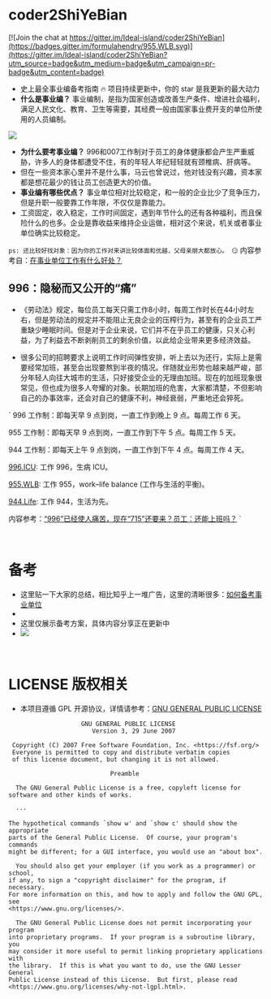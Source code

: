 # coder2ShiYeBian

[![Join the chat at https://gitter.im/Ideal-island/coder2ShiYeBian](https://badges.gitter.im/formulahendry/955.WLB.svg)](https://gitter.im/Ideal-island/coder2ShiYeBian?utm_source=badge&utm_medium=badge&utm_campaign=pr-badge&utm_content=badge)

- 史上最全事业编备考指南 🔥 项目持续更新中，你的 star 是我更新的最大动力
- **什么是事业编？** 事业编制，是指为国家创造或改善生产条件、增进社会福利，满足人民文化、教育、卫生等需要，其经费一般由国家事业费开支的单位所使用的人员编制。

![](https://github.com/hornhuang/coder2ShiYeBian/blob/main/assets/images/worklifebalance.jpg)

- **为什么要考事业编？** 996和007工作制对于员工的身体健康都会产生严重威胁，许多人的身体都遭受不住，有的年轻人年纪轻轻就有颈椎病、肝病等。
- 但在一些资本家心里并不是什么事，马云也曾说过，他对钱没有兴趣，资本家都是想花最少的钱让员工创造更大的价值。
- **事业编有哪些优点？** 事业单位相对比较稳定，和一般的企业比少了竞争压力，但是升职一般要靠工作年限，不仅仅是靠能力。
- 工资固定，收入稳定，工作时间固定，遇到年节什么的还有各种福利，而且保险什么的也多。企业是靠收益来维持企业运做，相对这个来说，机关或者事业单位确实比较稳定。

`
ps: 还比较好找对象：因为你的工作对来讲比较体面和优越，父母亲朋大都放心。 😏
`
内容参考自：[在事业单位工作有什么好处？](https://www.zhihu.com/question/20627275)

## 996：隐秘而又公开的“痛”

- 《劳动法》规定，每位员工每天只需工作8小时，每周工作时长在44小时左右，但是劳动法的规定并不能阻止无良企业的压榨行为，甚至有的企业员工严重缺少睡眠时间。但是对于企业来说，它们并不在乎员工的健康，只关心利益，为了利益去不断剥削员工的剩余价值，以此给企业带来更多经济效益。

- 很多公司的招聘要求上说明工作时间弹性安排，听上去以为还行，实际上是需要经常加班，甚至会出现要熬到半夜的情况。伴随就业形势也越来越严峻，部分年轻人向往大城市的生活，只好接受企业的无理由加班。现在的加班现象很常见，但也成为很多人夸耀的对象。长期加班的危害，大家都清楚，不但影响自己的办事效率，还会对自己的健康不利，神经衰弱，严重地还会猝死。

`
996 工作制：即每天早 9 点到岗，一直工作到晚上 9 点。每周工作 6 天。

955 工作制：即每天早 9 点到岗，一直工作到下午 5 点。每周工作 5 天。

944 工作制：即每天上午 9 点到岗，一直工作到下午 4 点。每周工作 4 天。

[996.ICU](https://github.com/996icu/996.ICU): 工作 996，生病 ICU。

[955.WLB](https://github.com/formulahendry/955.WLB): 工作 955，work–life balance (工作与生活的平衡)。

[944.Life](https://github.com/formulahendry/944.Life): 工作 944，生活为先。

内容参考：[“996”已经使人痛苦，现在“715”还要来？员工：还能上班吗？](https://new.qq.com/omn/20210817/20210817A0B3HH00.html)
`

</br>

# 备考
- 这里贴一下大家的总结，相比知乎上一堆广告，这里的清晰很多：[如何备考事业单位](https://wukong.toutiao.com/question/6792480132196991246/)
- 
- 这里仅展示备考方案，具体内容分享正在更新中
- ![](https://github.com/hornhuang/coder2ShiYeBian/blob/main/assets/images/%E5%A4%87%E8%80%83%E6%B5%81%E7%A8%8B%E6%80%9D%E7%BB%B4%E5%AF%BC%E5%9B%BE.png)

</br>

# LICENSE 版权相关
- 本项目遵循 GPL 开源协议，详情请参考：[GNU GENERAL PUBLIC LICENSE](https://github.com/hornhuang/coder2ShiYeBian/blob/main/LICENSE)
```
                    GNU GENERAL PUBLIC LICENSE
                       Version 3, 29 June 2007

 Copyright (C) 2007 Free Software Foundation, Inc. <https://fsf.org/>
 Everyone is permitted to copy and distribute verbatim copies
 of this license document, but changing it is not allowed.

                            Preamble

  The GNU General Public License is a free, copyleft license for
software and other kinds of works.

  ···

The hypothetical commands `show w' and `show c' should show the appropriate
parts of the General Public License.  Of course, your program's commands
might be different; for a GUI interface, you would use an "about box".

  You should also get your employer (if you work as a programmer) or school,
if any, to sign a "copyright disclaimer" for the program, if necessary.
For more information on this, and how to apply and follow the GNU GPL, see
<https://www.gnu.org/licenses/>.

  The GNU General Public License does not permit incorporating your program
into proprietary programs.  If your program is a subroutine library, you
may consider it more useful to permit linking proprietary applications with
the library.  If this is what you want to do, use the GNU Lesser General
Public License instead of this License.  But first, please read
<https://www.gnu.org/licenses/why-not-lgpl.html>.
```
